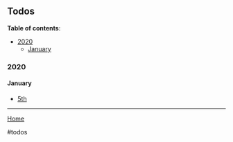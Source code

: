 ## Todos

**Table of contents**:

- [2020](#2020)
  - [January](#january)

### 2020

#### January

- [5th](todos/2020-01-05-todos.md)

---

[Home](/wiki)

#todos
